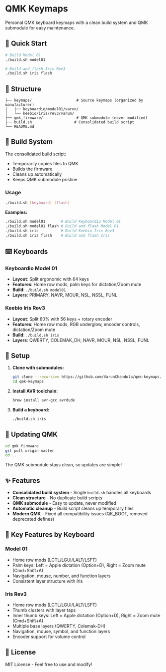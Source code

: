 # QMK Keymaps

Personal QMK keyboard keymaps with a clean build system and QMK submodule for easy maintenance.

## 🚀 Quick Start

```bash
# Build Model 01
./build.sh model01

# Build and flash Iris Rev3
./build.sh iris flash
```

## 📁 Structure

```
├── keymaps/                    # Source keymaps (organized by manufacturer)
│   ├── keyboardio/model01/varun/
│   └── keebio/iris/rev3/varun/
├── qmk_firmware/               # QMK submodule (never modified)
├── build.sh                   # Consolidated build script
└── README.md
```

## 🔨 Build System

The consolidated build script:
- Temporarily copies files to QMK
- Builds the firmware
- Cleans up automatically
- Keeps QMK submodule pristine

### Usage

```bash
./build.sh [keyboard] [flash]
```

**Examples:**
```bash
./build.sh model01       # Build Keyboardio Model 01
./build.sh model01 flash # Build and flash Model 01
./build.sh iris          # Build Keebio Iris Rev3  
./build.sh iris flash    # Build and flash Iris
```

## ⌨️ Keyboards

### Keyboardio Model 01
- **Layout**: Split ergonomic with 64 keys
- **Features**: Home row mods, palm keys for dictation/Zoom mute
- **Build**: `./build.sh model01`
- **Layers**: PRIMARY, NAVR, MOUR, NSL, NSSL, FUNL

### Keebio Iris Rev3
- **Layout**: Split 60% with 56 keys + rotary encoder
- **Features**: Home row mods, RGB underglow, encoder controls, dictation/Zoom mute
- **Build**: `./build.sh iris`
- **Layers**: QWERTY, COLEMAK_DH, NAVR, MOUR, NSL, NSSL, FUNL

## 🔧 Setup

1. **Clone with submodules:**
   ```bash
   git clone --recursive https://github.com/VarunChandola/qmk-keymaps.git
   cd qmk-keymaps
   ```

2. **Install AVR toolchain:**
   ```bash
   brew install avr-gcc avrdude
   ```

3. **Build a keyboard:**
   ```bash
   ./build.sh iris
   ```

## 🔄 Updating QMK

```bash
cd qmk_firmware
git pull origin master
cd ..
```

The QMK submodule stays clean, so updates are simple!

## ✨ Features

- **Consolidated build system** - Single `build.sh` handles all keyboards
- **Clean structure** - No duplicate build scripts
- **QMK submodule** - Easy to update, never modified
- **Automatic cleanup** - Build script cleans up temporary files
- **Modern QMK** - Fixed all compatibility issues (QK_BOOT, removed deprecated defines)

## 🎯 Key Features by Keyboard

### Model 01
- Home row mods (LCTL/LGUI/LALT/LSFT)
- Palm keys: Left = Apple dictation (Option+D), Right = Zoom mute (Cmd+Shift+A)
- Navigation, mouse, number, and function layers
- Consistent layer structure with Iris

### Iris Rev3
- Home row mods (LCTL/LGUI/LALT/LSFT)
- Thumb clusters with layer taps
- Inner thumb keys: Left = Apple dictation (Option+D), Right = Zoom mute (Cmd+Shift+A)
- Multiple base layers (QWERTY, Colemak-DH)
- Navigation, mouse, symbol, and function layers
- Encoder support for volume control

## 📝 License

MIT License - Feel free to use and modify!
